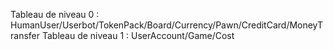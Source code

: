 Tableau de niveau 0 : HumanUser/Userbot/TokenPack/Board/Currency/Pawn/CreditCard/MoneyTransfer
Tableau de niveau 1 : UserAccount/Game/Cost
